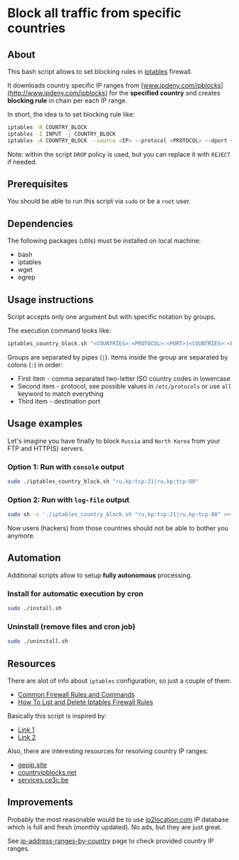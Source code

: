 # Block all traffic from specific countries

## About
This bash script allows to set blocking rules in [iptables](https://www.netfilter.org/projects/iptables/index.html) firewall.

It downloads country specific IP ranges from [www.ipdeny.com/ipblocks](http://www.ipdeny.com/ipblocks)
 for the **specified country** and creates **blocking rule** in chain per each IP range.

In short, the idea is to set blocking rule like:
```bash
iptables -N COUNTRY_BLOCK
iptables -I INPUT -j COUNTRY_BLOCK
iptables -A COUNTRY_BLOCK --source <IP> --protocol <PROTOCOL> --dport <PORT> -j DROP
```
Note: within the script `DROP` policy is used, but you can replace it with `REJECT` if needed.

## Prerequisites
You should be able to run this script via `sudo` or be a `root` user.

## Dependencies
The following packages (utils) must be installed on local machine:
- bash
- iptables
- wget
- egrep

## Usage instructions
Script accepts only one argument but with specific notation by groups.

The execution command looks like:
```bash
iptables_country_block.sh "<COUNTRIES>:<PROTOCOL>:<PORT>|<COUNTRIES>:<PROTOCOL>:<PORT>"
```

Groups are separated by pipes (`|`).
Items inside the group are separated by colons (`:`) in order:
- First item - comma separated two-letter ISO country codes in lowercase
- Second item - protocol, see possible values in `/etc/protocols` or use `all` keyword to match everything
- Third item - destination port

## Usage examples
Let's imagine you have finally to block `Russia` and `North Korea` from your FTP and HTTP(S) servers.

### Option 1: Run with `console` output
```bash
sudo ./iptables_country_block.sh "ru,kp:tcp:21|ru,kp:tcp:80"
```

### Option 2: Run with `log-file` output
```bash
sudo sh -c './iptables_country_block.sh "ru,kp:tcp:21|ru,kp:tcp:80" >> /var/log/country_block.log'
```

Now users (hackers) from those countries should not be able to bother you anymore.

## Automation
Additional scripts allow to setup **fully autonomous** processing.

### Install for automatic execution by cron
```bash
sudo ./install.sh
```

### Uninstall (remove files and cron job)
```bash
sudo ./uninstall.sh
```

## Resources
There are alot of info about `iptables` configuration, so just a couple of them:
- [Common Firewall Rules and Commands](https://www.digitalocean.com/community/tutorials/iptables-essentials-common-firewall-rules-and-commands)
- [How To List and Delete Iptables Firewall Rules](https://www.digitalocean.com/community/tutorials/how-to-list-and-delete-iptables-firewall-rules)

Basically this script is inspired by:
- [Link 1](https://www.clearos.com/clearfoundation/social/community/how-to-easily-block-whole-country-s-with-iptables)
- [Link 2](https://www.cyberciti.biz/faq/block-entier-country-using-iptables/)

Also, there are interesting resources for resolving country IP ranges:
- [geoip.site](https://geoip.site)
- [countryipblocks.net](https://www.countryipblocks.net/acl.php)
- [services.ce3c.be](http://services.ce3c.be/ciprg/)

## Improvements
Probably the most reasonable would be to use [ip2location.com](https://download.ip2location.com/lite/) IP database which is full and fresh (monthly updated). No ads, but they are just great.

See [ip-address-ranges-by-country](https://lite.ip2location.com/ip-address-ranges-by-country) page to check provided country IP ranges.
